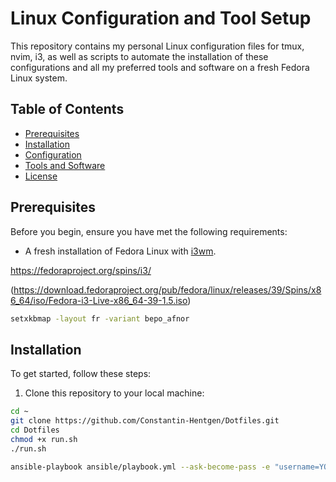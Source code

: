 # Linux Configuration and Tool Setup

This repository contains my personal Linux configuration files for tmux, nvim, i3, as well as scripts to automate the installation of these configurations and all my preferred tools and software on a fresh Fedora Linux system.

## Table of Contents

- [Prerequisites](#prerequisites)
- [Installation](#installation)
- [Configuration](#configuration)
- [Tools and Software](#tools-and-software)
- [License](#license)

## Prerequisites

Before you begin, ensure you have met the following requirements:

- A fresh installation of Fedora Linux with [i3wm](https://i3wm.org/).

https://fedoraproject.org/spins/i3/

(https://download.fedoraproject.org/pub/fedora/linux/releases/39/Spins/x86_64/iso/Fedora-i3-Live-x86_64-39-1.5.iso)


```bash
setxkbmap -layout fr -variant bepo_afnor
```

## Installation

To get started, follow these steps:

1. Clone this repository to your local machine:

```bash
cd ~
git clone https://github.com/Constantin-Hentgen/Dotfiles.git
cd Dotfiles
chmod +x run.sh
./run.sh
```

```bash
ansible-playbook ansible/playbook.yml --ask-become-pass -e "username=YOUR_USERNAME"
```
